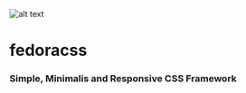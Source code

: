 ![alt text](https://fedoracss.github.io/dist/fedoracss-logo-lg.png "New Fedoracss Logo")
# fedoracss
### Simple, Minimalis and Responsive CSS Framework
